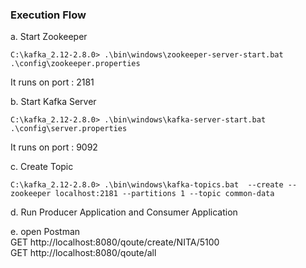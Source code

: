 ### Execution Flow

a. Start Zookeeper

```properties
C:\kafka_2.12-2.8.0> .\bin\windows\zookeeper-server-start.bat .\config\zookeeper.properties
```

It runs on port : 2181

b. Start Kafka Server

```properties
C:\kafka_2.12-2.8.0> .\bin\windows\kafka-server-start.bat  .\config\server.properties
```

It runs on port : 9092

c. Create Topic

```properties
C:\kafka_2.12-2.8.0> .\bin\windows\kafka-topics.bat  --create --zookeeper localhost:2181 --partitions 1 --topic common-data
```

d. Run Producer Application and Consumer Application

e. open Postman\
GET http://localhost:8080/qoute/create/NITA/5100\
GET http://localhost:8080/qoute/all
